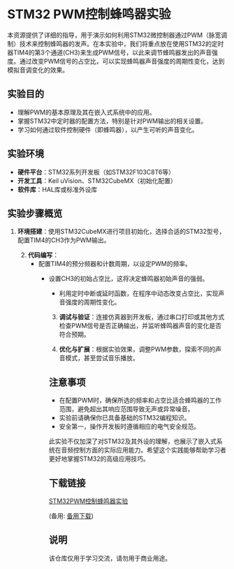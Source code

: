 # STM32 PWM控制蜂鸣器实验

本资源提供了详细的指导，用于演示如何利用STM32微控制器通过PWM（脉宽调制）技术来控制蜂鸣器的发声。在本实验中，我们将重点放在使用STM32的定时器TIM4的第3个通道(CH3)来生成PWM信号，以此来调节蜂鸣器发出的声音强度。通过改变PWM信号的占空比，可以实现蜂鸣器声音强度的周期性变化，达到模拟音调变化的效果。

## 实验目的

- 理解PWM的基本原理及其在嵌入式系统中的应用。
- 掌握STM32中定时器的配置方法，特别是针对PWM输出的相关设置。
- 学习如何通过软件控制硬件（即蜂鸣器），以产生可听的声音变化。

## 实验环境

- **硬件平台**：STM32系列开发板（如STM32F103C8T6等）
- **开发工具**：Keil uVision、STM32CubeMX（初始化配置）
- **软件库**：HAL库或标准外设库

## 实验步骤概览

1. **环境搭建**：使用STM32CubeMX进行项目初始化，选择合适的STM32型号，配置TIM4的CH3作为PWM输出。

   2. **代码编写**：
      - 配置TIM4的预分频器和计数周期，以设定PWM的频率。
         - 设置CH3的初始占空比，这将决定蜂鸣器初始声音的强弱。
            - 利用定时中断或延时函数，在程序中动态改变占空比，实现声音强度的周期性变化。

            3. **调试与验证**：连接仿真器到开发板，通过串口打印或其他方式检查PWM信号是否正确输出，并监听蜂鸣器声音的变化是否符合预期。

            4. **优化与扩展**：根据实验效果，调整PWM参数，探索不同的声音模式，甚至尝试音乐播放。

            ## 注意事项

            - 在配置PWM时，确保所选的频率和占空比适合蜂鸣器的工作范围，避免超出其响应范围导致无声或异常噪音。
            - 实验前请确保你已具备基础的STM32编程知识。
            - 安全第一，操作开发板时遵循相应的电气安全规范。

            此实验不仅加深了对STM32及其外设的理解，也展示了嵌入式系统在音频控制方面的实际应用能力。希望这个实践能够帮助学习者更好地掌握STM32的高级应用技巧。

            ## 下载链接
            [STM32PWM控制蜂鸣器实验](https://pan.quark.cn/s/3d3744a20837) 

            (备用: [备用下载](https://pan.baidu.com/s/1ajoFY-moOXKhcOpiQNUYxw?pwd=1234))

            ## 说明

            该仓库仅用于学习交流，请勿用于商业用途。
